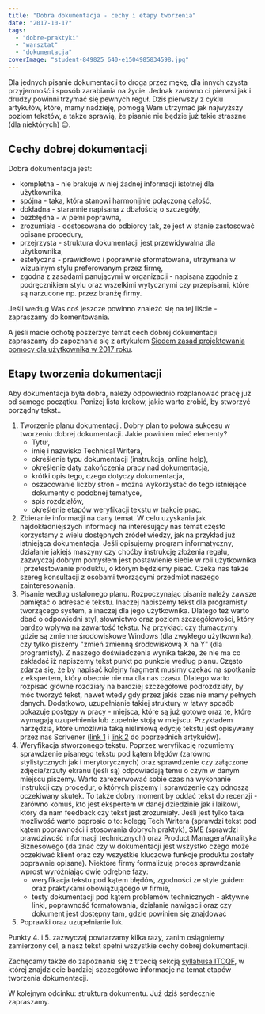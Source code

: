 ```yaml
---
title: "Dobra dokumentacja - cechy i etapy tworzenia"
date: "2017-10-17"
tags:
  - "dobre-praktyki"
  - "warsztat"
  - "dokumentacja"
coverImage: "student-849825_640-e1504985834598.jpg"
---
```


Dla jednych pisanie dokumentacji to droga przez mękę, dla innych czysta
przyjemność i sposób zarabiania na życie. Jednak zarówno ci pierwsi jak i drudzy
powinni trzymać się pewnych reguł. Dziś pierwszy z cyklu artykułów, które, mamy
nadzieję, pomogą Wam utrzymać jak najwyższy poziom tekstów, a także sprawią, że
pisanie nie będzie już takie straszne (dla niektórych) 😉.

## Cechy dobrej dokumentacji

Dobra dokumentacja jest:

- kompletna - nie brakuje w niej żadnej informacji istotnej dla użytkownika,
- spójna - taka, która stanowi harmonijnie połączoną całość,
- dokładna - starannie napisana z dbałością o szczegóły,
- bezbłędna - w pełni poprawna,
- zrozumiała - dostosowana do odbiorcy tak, że jest w stanie zastosować opisane
  procedury,
- przejrzysta - struktura dokumentacji jest przewidywalna dla użytkownika,
- estetyczna - prawidłowo i poprawnie sformatowana, utrzymana w wizualnym stylu
  preferowanym przez firmę,
- zgodna z zasadami panującymi w organizacji - napisana zgodnie z podręcznikiem
  stylu oraz wszelkimi wytycznymi czy przepisami, które są narzucone np. przez
  branżę firmy.

Jeśli według Was coś jeszcze powinno znaleźć się na tej liście - zapraszamy do
komentowania.

A jeśli macie ochotę poszerzyć temat cech dobrej dokumentacji zapraszamy do
zapoznania się z artykułem
[Siedem zasad projektowania pomocy dla użytkownika w 2017 roku](http://techwriter.pl/siedem-zasad-projektowania-pomocy-dla-uzytkownika-w-2017-roku/).

## Etapy tworzenia dokumentacji

Aby dokumentacja była dobra, należy odpowiednio rozplanować pracę już od samego
początku. Poniżej lista kroków, jakie warto zrobić, by stworzyć porządny tekst..

1. Tworzenie planu dokumentacji. Dobry plan to połowa sukcesu w tworzeniu dobrej
   dokumentacji. Jakie powinien mieć elementy?
   - Tytuł,
   - imię i nazwisko Technical Writera,
   - określenie typu dokumentacji (instrukcja, online help),
   - określenie daty zakończenia pracy nad dokumentacją,
   - krótki opis tego, czego dotyczy dokumentacja,
   - oszacowanie liczby stron - można wykorzystać do tego istniejące dokumenty o
     podobnej tematyce,
   - spis rozdziałów,
   - określenie etapów weryfikacji tekstu w trakcie prac.
2. Zbieranie informacji na dany temat. W celu uzyskania jak najdokładniejszych
   informacji na interesujący nas temat często korzystamy z wielu dostępnych
   źródeł wiedzy, jak na przykład już istniejąca dokumentacja. Jeśli opisujemy
   program informatyczny, działanie jakiejś maszyny czy choćby instrukcję
   złożenia regału, zazwyczaj dobrym pomysłem jest postawienie siebie w roli
   użytkownika i przetestowanie produktu, o którym będziemy pisać. Czeka nas
   także szereg konsultacji z osobami tworzącymi przedmiot naszego
   zainteresowania.
3. Pisanie według ustalonego planu. Rozpoczynając pisanie należy zawsze pamiętać
   o adresacie tekstu. Inaczej napiszemy tekst dla programisty tworzącego
   system, a inaczej dla jego użytkownika. Dlatego też warto dbać o odpowiedni
   styl, słownictwo oraz poziom szczegółowości, który bardzo wpływa na zawartość
   tekstu. Na przykład: czy tłumaczymy gdzie są zmienne środowiskowe Windows
   (dla zwykłego użytkownika), czy tylko piszemy "zmień zmienną środowiskową X
   na Y" (dla programisty). Z naszego doświadczenia wynika także, że nie ma co
   zakładać iż napiszemy tekst punkt po punkcie według planu. Często zdarza się,
   że by napisać kolejny fragment musimy czekać na spotkanie z ekspertem, który
   obecnie nie ma dla nas czasu. Dlatego warto rozpisać główne rozdziały na
   bardziej szczegółowe podrozdziały, by móc tworzyć tekst, nawet wtedy gdy
   przez jakiś czas nie mamy pełnych danych. Dodatkowo, uzupełnianie takiej
   struktury w łatwy sposób pokazuje postępy w pracy - miejsca, które są już
   gotowe oraz te, które wymagają uzupełnienia lub zupełnie stoją w miejscu.
   Przykładem narzędzia, które umożliwia taką nieliniową edycję tekstu jest
   opisywany przez nas Scrivener
   ([link 1](http://techwriter.pl/scrivener-opis-narzedzia/) i
   [link 2](http://techwriter.pl/gdy-cos-mi-chodzi-po-glowie/) do poprzednich
   artykułów).
4. Weryfikacja stworzonego tekstu. Poprzez weryfikację rozumiemy sprawdzenie
   pisanego tekstu pod kątem błędów (zarówno stylistycznych jak i
   merytorycznych) oraz sprawdzenie czy załączone zdjęcia/zrzuty ekranu (jeśli
   są) odpowiadają temu o czym w danym miejscu piszemy. Warto zarezerwować sobie
   czas na wykonanie instrukcji czy procedur, o których piszemy i sprawdzenie
   czy odnoszą oczekiwany skutek. To także dobry moment by oddać tekst do
   recenzji - zarówno komuś, kto jest ekspertem w danej dziedzinie jak i
   laikowi, który da nam feedback czy tekst jest zrozumiały. Jeśli jest tylko
   taka możliwość warto poprosić o to: kolegę Tech Writera (sprawdzi tekst pod
   kątem poprawności i stosowania dobrych praktyk), SME (sprawdzi prawdziwość
   informacji technicznych) oraz Product Managera/Analityka Biznesowego (da znać
   czy w dokumentacji jest wszystko czego może oczekiwać klient oraz czy
   wszystkie kluczowe funkcje produktu zostały poprawnie opisane). Niektóre
   firmy formalizują proces sprawdzania wprost wyróżniając dwie odrębne fazy:
   - weryfikacja tekstu pod kątem błędów, zgodności ze style guidem oraz
     praktykami obowiązującego w firmie,
   - testy dokumentacji pod kątem problemów technicznych - aktywne linki,
     poprawność formatowania, działanie nawigacji oraz czy dokument jest
     dostępny tam, gdzie powinien się znajdować
5. Poprawki oraz uzupełnianie luk.

Punkty 4. i 5. zazwyczaj powtarzamy kilka razy, zanim osiągniemy zamierzony cel,
a nasz tekst spełni wszystkie cechy dobrej dokumentacji.

Zachęcamy także do zapoznania się z trzecią sekcją
[syllabusa ITCQF](http://itcqf.org/wp-content/uploads/2015/04/ITCQF_Syllabus_v1_02Dec2014.pdf),
w której znajdziecie bardziej szczegółowe informacje na temat etapów tworzenia
dokumentacji.

W kolejnym odcinku: struktura dokumentu. Już dziś serdecznie zapraszamy.
